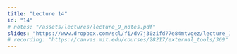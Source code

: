```yaml
---
title: "Lecture 14"
id: "14"
# notes: "/assets/lectures/lecture_9_notes.pdf"
slides: "https://www.dropbox.com/scl/fi/dv7j30zifd77e84mtvqez/lecture_14_slides.pdf?rlkey=fmf91tmyigqwszg8uykdg29bn&st=h23ollhr&dl=0"
# recording: "https://canvas.mit.edu/courses/28217/external_tools/369"
---
```

